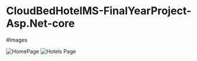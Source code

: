 # CloudBedHotelMS-FinalYearProject-Asp.Net-core
#Images

![HomePage](https://user-images.githubusercontent.com/57206058/85142450-d72f6200-b261-11ea-87f7-b022bcb69b28.png)
![Hotels Page](https://user-images.githubusercontent.com/57206058/85142580-0b0a8780-b262-11ea-8acb-089db4d64257.png)

